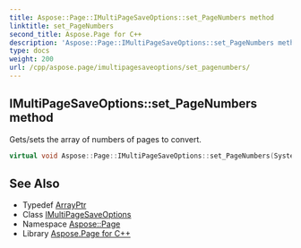 ```yaml
---
title: Aspose::Page::IMultiPageSaveOptions::set_PageNumbers method
linktitle: set_PageNumbers
second_title: Aspose.Page for C++
description: 'Aspose::Page::IMultiPageSaveOptions::set_PageNumbers method. Gets/sets the array of numbers of pages to convert in C++.'
type: docs
weight: 200
url: /cpp/aspose.page/imultipagesaveoptions/set_pagenumbers/
---
```

## IMultiPageSaveOptions::set_PageNumbers method


Gets/sets the array of numbers of pages to convert.

```cpp
virtual void Aspose::Page::IMultiPageSaveOptions::set_PageNumbers(System::ArrayPtr<int32_t> value)=0
```

## See Also

* Typedef [ArrayPtr](../../../system/arrayptr/)
* Class [IMultiPageSaveOptions](../)
* Namespace [Aspose::Page](../../)
* Library [Aspose.Page for C++](../../../)
